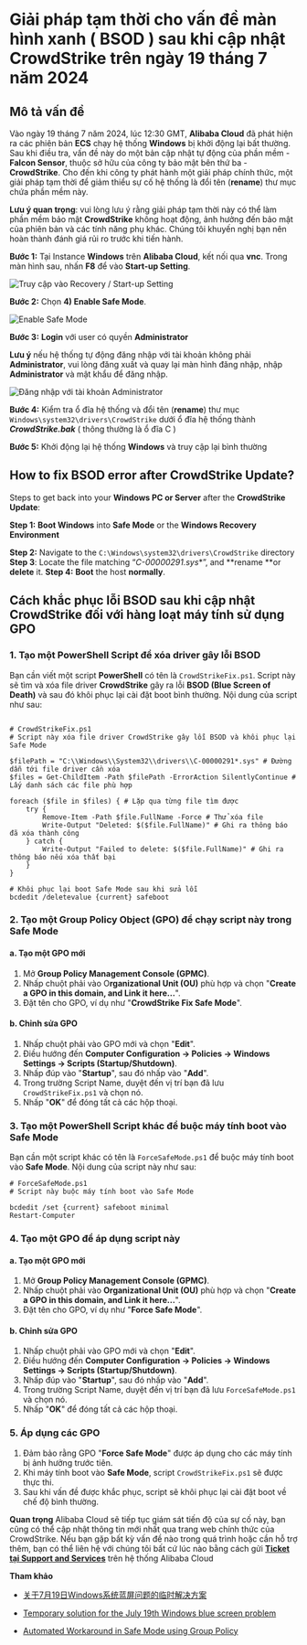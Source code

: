 # Giải pháp tạm thời cho vấn đề màn hình xanh ( BSOD ) sau khi cập nhật CrowdStrike trên ngày 19 tháng 7 năm 2024

## Mô tả vấn đề

Vào ngày 19 tháng 7 năm 2024, lúc 12:30 GMT, **Alibaba Cloud** đã phát hiện ra các phiên bản **ECS** chạy hệ thống **Windows** bị khởi động lại bất thường. Sau khi điều tra, vấn đề này do một bản cập nhật tự động của phần mềm - **Falcon Sensor**, thuộc sở hữu của công ty bảo mật bên thứ ba - **CrowdStrike**. Cho đến khi công ty phát hành một giải pháp chính thức, một giải pháp tạm thời để giảm thiểu sự cố hệ thống là đổi tên (**rename**) thư mục chứa phần mềm này.

**Lưu ý quan trọng**: vui lòng lưu ý rằng giải pháp tạm thời này có thể làm phần mềm bảo mật **CrowdStrike** không hoạt động, ảnh hưởng đến bảo mật của phiên bản và các tính năng phụ khác. Chúng tôi khuyến nghị bạn nên hoàn thành đánh giá rủi ro trước khi tiến hành.

**Bước 1:** Tại Instance **Windows** trên **Alibaba Cloud**, kết nối qua **vnc**. Trong màn hình sau, nhấn **F8** để vào **Start-up Setting**.
    
![Truy cập vào Recovery / Start-up Setting](https://yqintl.alicdn.com/9ba9837664a077eff3709d00ba6ac6968ea1a8ca.png)

**Bước 2:** Chọn **4) Enable Safe Mode**.

![Enable Safe Mode](https://yqintl.alicdn.com/83fc1a054d649ef1574abd357e6cec1a1ace3046.png)

**Bước 3:** **Login** với user có quyền **Administrator**

**Lưu ý** nếu hệ thống tự động đăng nhập với tài khoản không phải **Administrator**, vui lòng đăng xuất và quay lại màn hình đăng nhập, nhập **Administrator** và mật khẩu để đăng nhập.

![Đăng nhập với tài khoản Administrator](https://yqintl.alicdn.com/bed51bd922bf343a2d740aa64f25a3ee94c416e2.png)

**Bước 4:** Kiểm tra ổ đĩa hệ thống và đổi tên (**rename**) thư mục `Windows\system32\drivers\CrowdStrike` dưới ổ đĩa hệ thống thành ***CrowdStrike.bak*** ( thông thường là ổ đĩa C )

**Bước 5:** Khởi động lại hệ thống **Windows** và truy cập lại bình thường

## How to fix BSOD error after CrowdStrike Update?

Steps to get back into your **Windows PC or Server** after the **CrowdStrike Update**:

**Step 1:** **Boot Windows** into **Safe Mode** or the **Windows Recovery Environment**

**Step 2:** Navigate to the `C:\Windows\system32\drivers\CrowdStrike` directory
**Step 3**: Locate the file matching “**C-00000291*.sys**”, and **rename **or **delete** it.
**Step 4:** **Boot** the host **normally**.

## Cách khắc phục lỗi BSOD sau khi cập nhật CrowdStrike đối với hàng loạt máy tính sử dụng GPO

### 1\. Tạo một PowerShell Script để xóa driver gây lỗi BSOD

Bạn cần viết một script **PowerShell** có tên là `CrowdStrikeFix.ps1`. Script này sẽ tìm và xóa file driver **CrowdStrike** gây ra lỗi **BSOD (Blue Screen of Death)** và sau đó khôi phục lại cài đặt boot bình thường. Nội dung của script như sau:

```

# CrowdStrikeFix.ps1
# Script này xóa file driver CrowdStrike gây lỗi BSOD và khôi phục lại Safe Mode

$filePath = "C:\\Windows\\System32\\drivers\\C-00000291*.sys" # Đường dẫn tới file driver cần xóa
$files = Get-ChildItem -Path $filePath -ErrorAction SilentlyContinue # Lấy danh sách các file phù hợp

foreach ($file in $files) { # Lặp qua từng file tìm được
    try {
        Remove-Item -Path $file.FullName -Force # Thử xóa file
        Write-Output "Deleted: $($file.FullName)" # Ghi ra thông báo đã xóa thành công
    } catch {
        Write-Output "Failed to delete: $($file.FullName)" # Ghi ra thông báo nếu xóa thất bại
    }
}

# Khôi phục lại boot Safe Mode sau khi sửa lỗi
bcdedit /deletevalue {current} safeboot

```

### 2\. Tạo một Group Policy Object (GPO) để chạy script này trong Safe Mode

#### a. Tạo một GPO mới

1. Mở **Group Policy Management Console (GPMC)**.
2. Nhấp chuột phải vào O**rganizational Unit (OU)** phù hợp và chọn "**Create a GPO in this domain, and Link it here...**".
3. Đặt tên cho GPO, ví dụ như "**CrowdStrike Fix Safe Mode**".

#### b. Chỉnh sửa GPO

1. Nhấp chuột phải vào GPO mới và chọn "**Edit**".
2. Điều hướng đến **Computer Configuration -> Policies -> Windows Settings -> Scripts (Startup/Shutdown)**.
3. Nhấp đúp vào "**Startup**", sau đó nhấp vào "**Add**".
4. Trong trường Script Name, duyệt đến vị trí bạn đã lưu `CrowdStrikeFix.ps1` và chọn nó.
5. Nhấp "**OK**" để đóng tất cả các hộp thoại.

### 3\. Tạo một PowerShell Script khác để buộc máy tính boot vào Safe Mode

Bạn cần một script khác có tên là `ForceSafeMode.ps1` để buộc máy tính boot vào **Safe Mode**. Nội dung của script này như sau:

```
# ForceSafeMode.ps1
# Script này buộc máy tính boot vào Safe Mode

bcdedit /set {current} safeboot minimal
Restart-Computer
```

### 4\. Tạo một GPO để áp dụng script này

#### a. Tạo một GPO mới

1. Mở **Group Policy Management Console (GPMC)**.
2. Nhấp chuột phải vào **Organizational Unit (OU)** phù hợp và chọn "**Create a GPO in this domain, and Link it here...**".
3. Đặt tên cho GPO, ví dụ như "**Force Safe Mode**".

#### b. Chỉnh sửa GPO

1. Nhấp chuột phải vào GPO mới và chọn "**Edit**".
2. Điều hướng đến **Computer Configuration -> Policies -> Windows Settings -> Scripts (Startup/Shutdown)**.
3. Nhấp đúp vào "**Startup**", sau đó nhấp vào "**Add**".
4. Trong trường Script Name, duyệt đến vị trí bạn đã lưu `ForceSafeMode.ps1` và chọn nó.
5. Nhấp "**OK**" để đóng tất cả các hộp thoại.

### 5\. Áp dụng các GPO

1. Đảm bảo rằng GPO "**Force Safe Mode**" được áp dụng cho các máy tính bị ảnh hưởng trước tiên.
2. Khi máy tính boot vào **Safe Mode**, script `CrowdStrikeFix.ps1` sẽ được thực thi.
2. Sau khi vấn đề được khắc phục, script sẽ khôi phục lại cài đặt boot về chế độ bình thường.

**Quan trọng** Alibaba Cloud sẽ tiếp tục giám sát tiến độ của sự cố này, bạn cũng có thể cập nhật thông tin mới nhất qua trang web chính thức của CrowdStrike. Nếu bạn gặp bất kỳ vấn đề nào trong quá trình hoặc cần hỗ trợ thêm, bạn có thể liên hệ với chúng tôi bất cứ lúc nào bằng cách gửi [**Ticket tại Support and Services**](https://smartservice.console.aliyun.com/) trên hệ thống Alibaba Cloud

**Tham khảo**

- [关于7月19日Windows系统蓝屏问题的临时解决方案](https://cn.aliyun.com/noticelist/articleid/1074613632.html?from_alibabacloud=)

- [Temporary solution for the July 19th Windows blue screen problem](https://www.alibabacloud.com/help/en/ecs/temporary-solution-to-the-windows-blue-screen-error-that-occurred-on-july-19-2024/)

- [Automated Workaround in Safe Mode using Group Policy](https://gist.github.com/whichbuffer/7830c73711589dcf9e7a5217797ca617)
